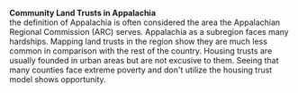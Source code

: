 **Community Land Trusts in Appalachia**   
the definition of Appalachia is often considered the area the Appalachian Regional Commission (ARC) serves. Appalachia as a subregion faces many hardships. Mapping land trusts in the region show they are much less common in comparison with the rest of the country. Housing trusts are usually founded in urban areas but are not excusive to them. Seeing that many counties face extreme poverty and don't utilize the housing trust model shows opportunity.

